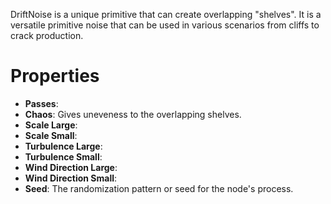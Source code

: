 


DriftNoise is a unique primitive that can create overlapping "shelves". It is a versatile primitive noise that can be used in various scenarios from cliffs to crack production.



# Properties

- **Passes**: 
- **Chaos**: Gives uneveness to the overlapping shelves.
- **Scale Large**: 
- **Scale Small**: 
- **Turbulence Large**: 
- **Turbulence Small**: 
- **Wind Direction Large**: 
- **Wind Direction Small**: 
- **Seed**: The randomization pattern or seed for the node's process.




